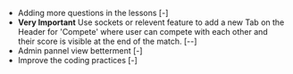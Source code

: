 - Adding more questions in the lessons  [-]
- **Very Important** Use sockets or relevent feature to add a new Tab on the Header for 'Compete' where user can compete with each other and their score is visible at the end of the match. [--] 
- Admin pannel view betterment [-] 
- Improve the coding practices [-]
